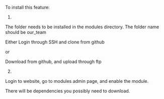 To install this feature:

1.

The folder needs to be installed in the modules directory. The folder name should be our_team

Either Login through SSH and clone from github

or

Download from github, and upload through ftp

2.

Login to website, go to modules admin page, and enable the module.

There will be dependencies you possibly need to download.
